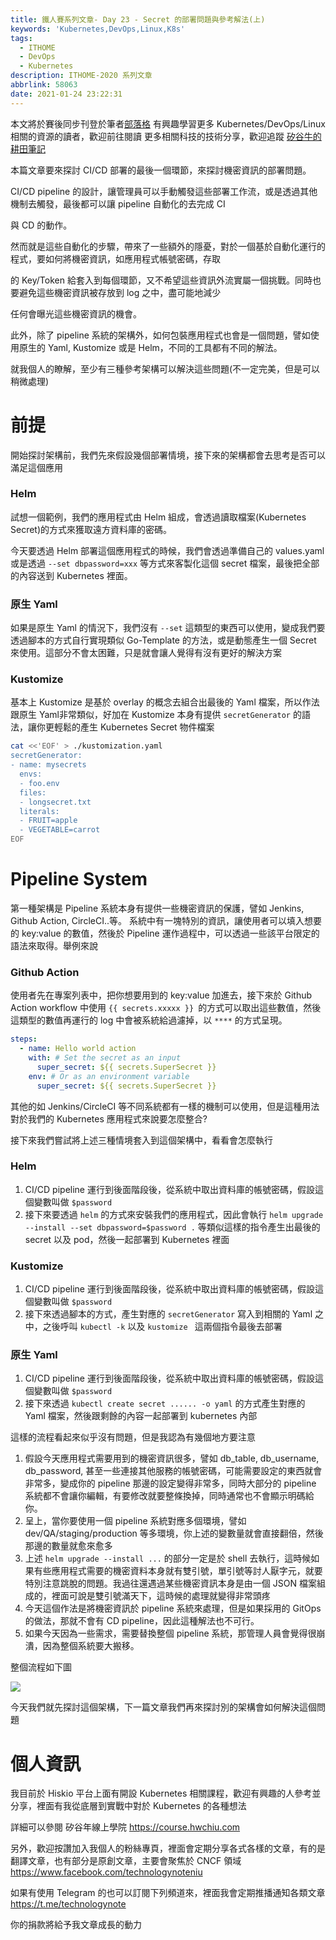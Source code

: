 ```yaml
---
title: 鐵人賽系列文章- Day 23 - Secret 的部署問題與參考解法(上)
keywords: 'Kubernetes,DevOps,Linux,K8s'
tags:
  - ITHOME
  - DevOps
  - Kubernetes
description: ITHOME-2020 系列文章
abbrlink: 58063
date: 2021-01-24 23:22:31
---
```


本文將於賽後同步刊登於筆者[部落格](https://hwchiu.com/)
有興趣學習更多 Kubernetes/DevOps/Linux 相關的資源的讀者，歡迎前往閱讀
更多相關科技的技術分享，歡迎追蹤 [矽谷牛的耕田筆記](https://www.facebook.com/technologynoteniu)



本篇文章要來探討 CI/CD 部署的最後一個環節，來探討機密資訊的部署問題。

CI/CD pipeline 的設計，讓管理員可以手動觸發這些部署工作流，或是透過其他機制去觸發，最後都可以讓 pipeline 自動化的去完成 CI

與 CD 的動作。

然而就是這些自動化的步驟，帶來了一些額外的隱憂，對於一個基於自動化運行的程式，要如何將機密資訊，如應用程式帳號密碼，存取

的 Key/Token 給套入到每個環節，又不希望這些資訊外流實屬一個挑戰。同時也要避免這些機密資訊被存放到 log 之中，盡可能地減少

任何會曝光這些機密資訊的機會。

此外，除了 pipeline 系統的架構外，如何包裝應用程式也會是一個問題，譬如使用原生的 Yaml, Kustomize 或是 Helm，不同的工具都有不同的解法。



就我個人的瞭解，至少有三種參考架構可以解決這些問題(不一定完美，但是可以稍微處理)



# 前提

開始探討架構前，我們先來假設幾個部署情境，接下來的架構都會去思考是否可以滿足這個應用

### Helm

試想一個範例，我們的應用程式由 Helm 組成，會透過讀取檔案(Kubernetes Secret)的方式來獲取遠方資料庫的密碼。

今天要透過 Helm 部署這個應用程式的時候，我們會透過準備自己的 values.yaml 或是透過 `--set dbpassword=xxx` 等方式來客製化這個 secret 檔案，最後把全部的內容送到 Kubernetes 裡面。

### 原生 Yaml

如果是原生 Yaml 的情況下，我們沒有 `--set` 這類型的東西可以使用，變成我們要透過腳本的方式自行實現類似 Go-Template 的方法，或是動態產生一個 Secret 來使用。這部分不會太困難，只是就會讓人覺得有沒有更好的解決方案

### Kustomize

基本上 Kustomize 是基於 overlay 的概念去組合出最後的 Yaml 檔案，所以作法跟原生 Yaml非常類似，好加在 Kustomize 本身有提供 `secretGenerator` 的語法，讓你更輕鬆的產生 Kubernetes Secret 物件檔案

```bash
cat <<'EOF' > ./kustomization.yaml
secretGenerator:
- name: mysecrets
  envs:
  - foo.env
  files:
  - longsecret.txt
  literals:
  - FRUIT=apple
  - VEGETABLE=carrot
EOF
```



# Pipeline System

第一種架構是 Pipeline 系統本身有提供一些機密資訊的保護，譬如 Jenkins, Github Action, CircleCI..等。 系統中有一塊特別的資訊，讓使用者可以填入想要的 key:value 的數值，然後於 Pipeline 運作過程中，可以透過一些該平台限定的語法來取得。舉例來說



### Github Action

使用者先在專案列表中，把你想要用到的 key:value 加進去，接下來於 Github Action workflow 中使用 `{{ secrets.xxxxx }} `的方式可以取出這些數值，然後這類型的數值再運行的 log 中會被系統給過濾掉，以 `****` 的方式呈現。

```yaml
steps:
  - name: Hello world action
    with: # Set the secret as an input
      super_secret: ${{ secrets.SuperSecret }}
    env: # Or as an environment variable
      super_secret: ${{ secrets.SuperSecret }}
```

其他的如 Jenkins/CircleCI 等不同系統都有一樣的機制可以使用，但是這種用法對於我們的 Kubernetes 應用程式來說要怎麼整合?



接下來我們嘗試將上述三種情境套入到這個架構中，看看會怎麼執行

### Helm

1. CI/CD pipeline 運行到後面階段後，從系統中取出資料庫的帳號密碼，假設這個變數叫做 `$password`
2. 接下來要透過 `helm` 的方式來安裝我們的應用程式，因此會執行 `helm upgrade --install --set dbpassword=$password .` 等類似這樣的指令產生出最後的 secret 以及 pod，然後一起部署到 Kubernetes 裡面

### Kustomize

1. CI/CD pipeline 運行到後面階段後，從系統中取出資料庫的帳號密碼，假設這個變數叫做 `$password`
2. 接下來透過腳本的方式，產生對應的 `secretGenerator` 寫入到相關的 Yaml 之中，之後呼叫 `kubectl -k` 以及 `kustomize ` 這兩個指令最後去部署

### 原生 Yaml

1. CI/CD pipeline 運行到後面階段後，從系統中取出資料庫的帳號密碼，假設這個變數叫做 `$password`
2. 接下來透過 `kubectl create secret ...... -o yaml` 的方式產生對應的 Yaml 檔案，然後跟剩餘的內容一起部署到 kubernetes 內部



這樣的流程看起來似乎沒有問題，但是我認為有幾個地方要注意

1. 假設今天應用程式需要用到的機密資訊很多，譬如 db_table, db_username, db_password, 甚至一些連接其他服務的帳號密碼，可能需要設定的東西就會非常多，變成你的 pipeline 那邊的設定變得非常多，同時大部分的 pipeline 系統都不會讓你編輯，有要修改就要整條換掉，同時通常也不會顯示明碼給你。
2. 呈上，當你要使用一個 pipeline 系統對應多個環境，譬如 dev/QA/staging/production 等多環境，你上述的變數量就會直接翻倍，然後那邊的數量就愈來愈多
3. 上述 `helm upgrade --install ...` 的部分一定是於 shell 去執行，這時候如果有些應用程式需要的機密資料本身就有雙引號，單引號等討人厭字元，就要特別注意跳脫的問題。我過往還遇過某些機密資訊本身是由一個 JSON 檔案組成的，裡面可說是雙引號滿天下，這時候的處理就變得非常頭疼
4. 今天這個作法是將機密資訊於 pipeline 系統來處理，但是如果採用的 GitOps 的做法，那就不會有 CD pipeline，因此這種解法也不可行。
5. 如果今天因為一些需求，需要替換整個 pipeline 系統，那管理人員會覺得很崩潰，因為整個系統要大搬移。



整個流程如下圖

![](https://i.imgur.com/aTv5vpx.jpg)



今天我們就先探討這個架構，下一篇文章我們再來探討別的架構會如何解決這個問題




# 個人資訊
我目前於 Hiskio 平台上面有開設 Kubernetes 相關課程，歡迎有興趣的人參考並分享，裡面有我從底層到實戰中對於 Kubernetes 的各種想法

詳細可以參閱
矽谷年線上學院
https://course.hwchiu.com

另外，歡迎按讚加入我個人的粉絲專頁，裡面會定期分享各式各樣的文章，有的是翻譯文章，也有部分是原創文章，主要會聚焦於 CNCF 領域
https://www.facebook.com/technologynoteniu

如果有使用 Telegram 的也可以訂閱下列頻道來，裡面我會定期推播通知各類文章
https://t.me/technologynote

你的捐款將給予我文章成長的動力
<script type="text/javascript" src="https://cdnjs.buymeacoffee.com/1.0.0/button.prod.min.js" data-name="bmc-button" data-slug="hwchiu" data-color="#000000" data-emoji=""  data-font="Cookie" data-text="Buy me a coffee" data-outline-color="#fff" data-font-color="#fff" data-coffee-color="#fd0" ></script>
